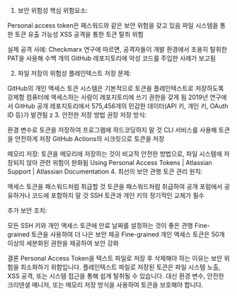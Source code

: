1. 보안 위험성
핵심 위험요소:

Personal access token은 패스워드와 같은 보안 위험을 갖고 있음
파일 시스템을 통한 토큰 유출 가능성
XSS 공격을 통한 토큰 탈취 위험

실제 공격 사례:
Checkmarx 연구에 따르면, 공격자들이 개발 환경에서 조용히 탈취한 PAT을 사용해 수백 개의 GitHub 레포지토리에 악성 코드를 주입한 사례가 보고됨

2. 파일 저장의 위험성
플레인텍스트 저장 문제:

GitHub의 개인 액세스 토큰 시스템은 기본적으로 토큰을 플레인텍스트로 저장하도록 강제함
컴퓨터에 액세스하는 사람이 레포지토리에 쓰기 권한을 갖게 됨
2019년 연구에서 GitHub 공개 레포지토리에서 575,456개의 민감한 데이터(API 키, 개인 키, OAuth ID 등)가 발견됨
z
3. 안전한 저장 방법
권장 저장 방식:

환경 변수로 토큰을 저장하여 프로그램에 하드코딩하지 말 것
CLI 서비스를 사용해 토큰을 안전하게 저장
GitHub Actions의 시크릿으로 토큰을 저장

메모리 저장:
토큰을 메모리에 저장하는 것이 비교적 안전한 방법으로, 파일 시스템에 저장되지 않아 관련 위험이 완화됨 Using Personal Access Tokens | Atlassian Support | Atlassian Documentation
4. 최선의 보안 관행
토큰 관리 원칙:

액세스 토큰을 패스워드처럼 취급할 것
토큰을 패스워드처럼 취급하여 공개 포럼에서 공유하거나 코드에 포함하지 말 것
SSH 토큰과 개인 키의 정기적인 교체가 필수

추가 보안 조치:

모든 SSH 키와 개인 액세스 토큰에 만료 날짜를 설정하는 것이 좋은 관행
Fine-grained 토큰을 사용하여 더 나은 보안 제공
Fine-grained 개인 액세스 토큰은 50개 이상의 세분화된 권한을 제공하여 보안 강화

결론
Personal Access Token을 텍스트 파일로 저장 후 삭제해야 하는 이유는 보안 위험을 최소화하기 위함입니다. 플레인텍스트 파일로 저장된 토큰은 파일 시스템 노출, XSS 공격, 또는 시스템 접근을 통해 쉽게 탈취될 수 있습니다. 대신 환경 변수, 안전한 크리덴셜 매니저, 또는 메모리 저장 방식을 사용하여 토큰을 보호해야 합니다.
